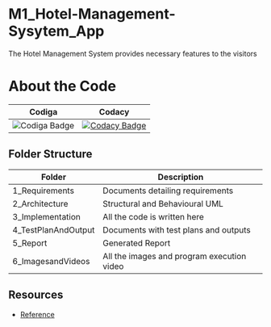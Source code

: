 # M1_Hotel-Management-Sysytem_App
The Hotel Management System provides necessary features to the visitors 


# About the Code
| Codiga               |           Codacy       |
|----------------------|-------------------------|
|![Codiga Badge](https://api.codiga.io/project/31171/status/svg) |[![Codacy Badge](https://app.codacy.com/project/badge/Grade/68fadb06048744caba11dbe07cd1d54a)](https://www.codacy.com/gh/KavyaHarigol/M1_Hotel-Management-Sysytem_App/dashboard?utm_source=github.com&amp;utm_medium=referral&amp;utm_content=KavyaHarigol/M1_Hotel-Management-Sysytem_App&amp;utm_campaign=Badge_Grade)|


## Folder Structure

| Folder     | Description            |
|------------|------------------------|
|1_Requirements|	Documents detailing requirements|
|2_Architecture|	Structural and Behavioural UML|
|3_Implementation|	All the code is written here|
|4_TestPlanAndOutput|	Documents with test plans and outputs|
|5_Report|	Generated Report |
|6_ImagesandVideos|	All the images and program execution video|

## Resources
- [Reference](https://itsourcecode.com/free-projects/c-projects/hotel-management-system-project-in-c-with-source-code/)
